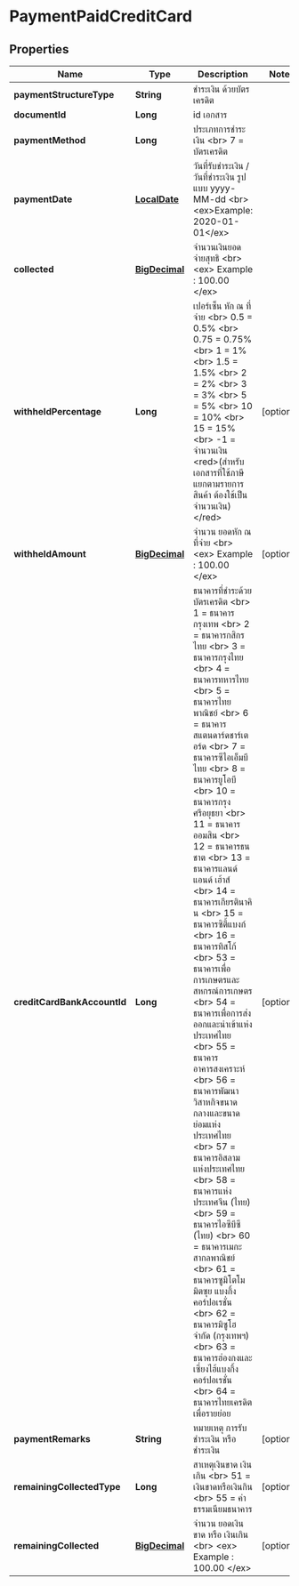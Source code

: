 

# PaymentPaidCreditCard

## Properties

Name | Type | Description | Notes
------------ | ------------- | ------------- | -------------
**paymentStructureType** | **String** | ชำระเงิน ด้วยบัตรเครดิต | 
**documentId** | **Long** | id เอกสาร | 
**paymentMethod** | **Long** | ประเภทการชำระเงิน &lt;br&gt; 7 &#x3D; บัตรเครดิต | 
**paymentDate** | [**LocalDate**](LocalDate.md) | วันที่รับชำระเงิน / วันที่ชำระเงิน รูปแบบ yyyy-MM-dd &lt;br&gt; &lt;ex&gt;Example: 2020-01-01&lt;/ex&gt; | 
**collected** | [**BigDecimal**](BigDecimal.md) | จำนวนเงินยอดจ่ายสุทธิ &lt;br&gt; &lt;ex&gt; Example : 100.00 &lt;/ex&gt; | 
**withheldPercentage** | **Long** | เปอร์เซ็น หัก ณ ที่จ่าย &lt;br&gt; 0.5 &#x3D; 0.5% &lt;br&gt; 0.75 &#x3D; 0.75% &lt;br&gt; 1 &#x3D; 1% &lt;br&gt; 1.5 &#x3D; 1.5% &lt;br&gt; 2 &#x3D; 2% &lt;br&gt; 3 &#x3D; 3% &lt;br&gt; 5 &#x3D; 5% &lt;br&gt; 10 &#x3D; 10% &lt;br&gt; 15 &#x3D; 15% &lt;br&gt; -1 &#x3D; จำนวนเงิน &lt;red&gt;(สำหรับเอกสารที่ใช้ภาษีแยกตามรายการสินค้า ต้องใช้เป็นจำนวนเงิน)&lt;/red&gt; |  [optional]
**withheldAmount** | [**BigDecimal**](BigDecimal.md) | จำนวน ยอดหัก ณ ที่จ่าย &lt;br&gt; &lt;ex&gt; Example : 100.00 &lt;/ex&gt; |  [optional]
**creditCardBankAccountId** | **Long** | ธนาคารที่ชำระด้วยบัตรเครดิต &lt;br&gt; 1 &#x3D; ธนาคารกรุงเทพ &lt;br&gt; 2 &#x3D; ธนาคารกสิกรไทย &lt;br&gt; 3 &#x3D; ธนาคารกรุงไทย &lt;br&gt; 4 &#x3D; ธนาคารทหารไทย &lt;br&gt; 5 &#x3D; ธนาคารไทยพาณิชย์ &lt;br&gt; 6 &#x3D; ธนาคารสแตนดาร์ดชาร์เตอร์ด &lt;br&gt; 7 &#x3D; ธนาคารซีไอเอ็มบี ไทย &lt;br&gt; 8 &#x3D; ธนาคารยูโอบี &lt;br&gt; 10 &#x3D; ธนาคารกรุงศรีอยุธยา &lt;br&gt; 11 &#x3D; ธนาคารออมสิน &lt;br&gt; 12 &#x3D; ธนาคารธนชาต &lt;br&gt; 13 &#x3D; ธนาคารแลนด์ แอนด์ เฮ้าส์ &lt;br&gt; 14 &#x3D; ธนาคารเกียรตินาคิน &lt;br&gt; 15 &#x3D; ธนาคารซิตี้แบงก์ &lt;br&gt; 16 &#x3D; ธนาคารทิสโก้ &lt;br&gt; 53 &#x3D; ธนาคารเพื่อการเกษตรและสหกรณ์การเกษตร &lt;br&gt; 54 &#x3D; ธนาคารเพื่อการส่งออกและนำเข้าแห่งประเทศไทย &lt;br&gt; 55 &#x3D; ธนาคารอาคารสงเคราะห์ &lt;br&gt; 56 &#x3D; ธนาคารพัฒนาวิสาหกิจขนาดกลางและขนาดย่อมแห่งประเทศไทย &lt;br&gt; 57 &#x3D; ธนาคารอิสลามแห่งประเทศไทย &lt;br&gt; 58 &#x3D; ธนาคารแห่งประเทศจีน (ไทย) &lt;br&gt; 59 &#x3D; ธนาคารไอซีบีซี (ไทย) &lt;br&gt; 60 &#x3D; ธนาคารเมกะ สากลพาณิชย์ &lt;br&gt; 61 &#x3D; ธนาคารซูมิโตโม มิตซุย แบงกิ้ง คอร์ปอเรชั่น &lt;br&gt; 62 &#x3D; ธนาคารมิซูโฮ จำกัด (กรุงเทพฯ) &lt;br&gt; 63 &#x3D; ธนาคารฮ่องกงและเซี่ยงไฮ้แบงกิ้งคอร์ปอเรชั่น &lt;br&gt; 64 &#x3D; ธนาคารไทยเครดิต เพื่อรายย่อย  |  [optional]
**paymentRemarks** | **String** | หมายเหตุ การรับชำระเงิน หรือ ชำระเงิน |  [optional]
**remainingCollectedType** | **Long** | สาเหตุเงินขาด เงินเกิน &lt;br&gt; 51 &#x3D; เงินขาดหรือเงินกิน &lt;br&gt; 55 &#x3D; ค่าธรรมเนียมธนาคาร  |  [optional]
**remainingCollected** | [**BigDecimal**](BigDecimal.md) | จำนวน ยอดเงินขาด หรือ เงินเกิน &lt;br&gt; &lt;ex&gt; Example : 100.00 &lt;/ex&gt; |  [optional]



